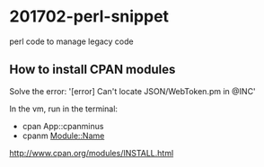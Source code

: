 # 201702-perl-snippet
perl code to manage legacy code

## How to install CPAN modules
Solve the error: '[error] Can't locate JSON/WebToken.pm in @INC'

In the vm, run in the terminal:
- cpan App::cpanminus
- cpanm <Module::Name>

http://www.cpan.org/modules/INSTALL.html
